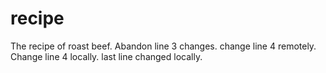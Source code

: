 # recipe
The recipe of roast beef.
Abandon line 3 changes.
change line 4 remotely.
Change line 4 locally.
last line changed locally.